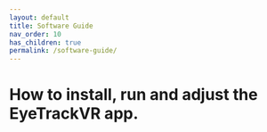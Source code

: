 ```yaml
---
layout: default
title: Software Guide
nav_order: 10
has_children: true
permalink: /software-guide/
---
```


# How to install, run and adjust the EyeTrackVR app.
